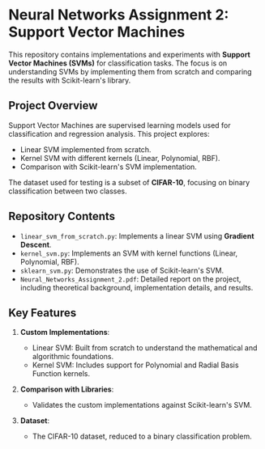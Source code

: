 # Neural Networks Assignment 2: Support Vector Machines

This repository contains implementations and experiments with **Support Vector Machines (SVMs)** for classification tasks. The focus is on understanding SVMs by implementing them from scratch and comparing the results with Scikit-learn's library.

## Project Overview

Support Vector Machines are supervised learning models used for classification and regression analysis. This project explores:
- Linear SVM implemented from scratch.
- Kernel SVM with different kernels (Linear, Polynomial, RBF).
- Comparison with Scikit-learn's SVM implementation.

The dataset used for testing is a subset of **CIFAR-10**, focusing on binary classification between two classes.

## Repository Contents

- `linear_svm_from_scratch.py`: Implements a linear SVM using **Gradient Descent**.
- `kernel_svm.py`: Implements an SVM with kernel functions (Linear, Polynomial, RBF).
- `sklearn_svm.py`: Demonstrates the use of Scikit-learn's SVM.
- `Neural_Networks_Assignment_2.pdf`: Detailed report on the project, including theoretical background, implementation details, and results.

## Key Features

1. **Custom Implementations**:
   - Linear SVM: Built from scratch to understand the mathematical and algorithmic foundations.
   - Kernel SVM: Includes support for Polynomial and Radial Basis Function kernels.

2. **Comparison with Libraries**:
   - Validates the custom implementations against Scikit-learn's SVM.

3. **Dataset**:
   - The CIFAR-10 dataset, reduced to a binary classification problem.
